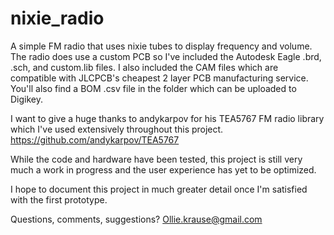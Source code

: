 # nixie_radio
A simple FM radio that uses nixie tubes to display frequency and volume. The radio does use a custom PCB so I've included the Autodesk Eagle .brd, .sch, and custom.lib files. I also included the CAM files which are compatible with JLCPCB's cheapest 2 layer PCB manufacturing service. You'll also find a BOM .csv file in the folder which can be uploaded to Digikey.

I want to give a huge thanks to andykarpov for his TEA5767 FM radio library which I've used extensively throughout this project. https://github.com/andykarpov/TEA5767

While the code and hardware have been tested, this project is still very much a work in progress and the user experience has yet to be optimized. 

I hope to document this project in much greater detail once I'm satisfied with the first prototype. 

Questions, comments, suggestions? Ollie.krause@gmail.com
